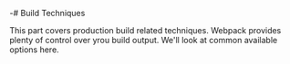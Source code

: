 -# Build Techniques

This part covers production build related techniques. Webpack provides plenty of control over yrou build output. We'll look at common available options here.

